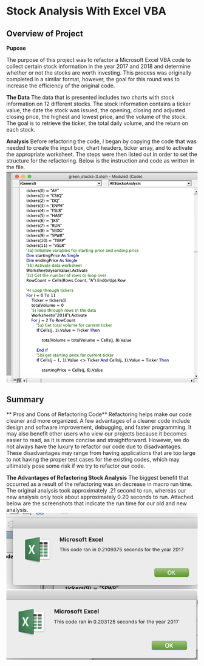 # Stock Analysis With Excel VBA


## Overview of Project
**Pupose**

The purpose of this project was to refactor a Microsoft Excel VBA code to collect certain stock information in the year 2017 and 2018 and determine whether or not the stocks are worth investing. This process was originally completed in a similar format, however, the goal for this round was to increase the efficiency of the original code. 

**The Data**
The data that is presented includes two charts with stock information on 12 different stocks. The stock information contains a ticker value, the date the stock was issued, the opening, closing and adjusted closing price, the highest and lowest price, and the volume of the stock. The goal is to retrieve the ticker, the total daily volume, and the return on each stock.


**Analysis** 
Before refactoring the code, I began by copying the code that was needed to create the input box, chart headers, ticker array, and to activate the appropriate worksheet. The steps were then listed out in order to set the structure for the refactoring. Below is the instruction and code as written in the file. 
![image](https://github.com/morriscomia/stock-analysis./blob/08ab142702045299594d133fa65e4eb017a91eda/Refactored%20code.png)

## Summary
** Pros and Cons of Refactoring Code**
Refactoring helps make our code cleaner and more organized. A few advantages of a cleaner code include design and software improvement, debugging, and faster programming. It may also benefit other users who view our projects because it becomes easier to read, as it is more concise and straightforward. However, we do not always have the luxury to refactor our code due to disadvantages. These disadvantages may range from having applications that are too large to not having the proper test cases for the existing codes, which may ultimately pose some risk if we try to refactor our code. 

**The Advantages of Refactoring Stock Analysis**
The biggest benefit that occurred as a result of the refactoring was an decrease in macro run time. The original analysis took approximately .21 second to run, whereas our new analysis only took about approximately 0.20 seconds to run. Attached below are the screenshots that indicate the run time for our old and new analysis.
![image](https://github.com/morriscomia/stock-analysis./blob/08ab142702045299594d133fa65e4eb017a91eda/Old%202017%20Run%20time.png)
![image](https://github.com/morriscomia/stock-analysis./blob/08ab142702045299594d133fa65e4eb017a91eda/2017%20run%20time.png)
